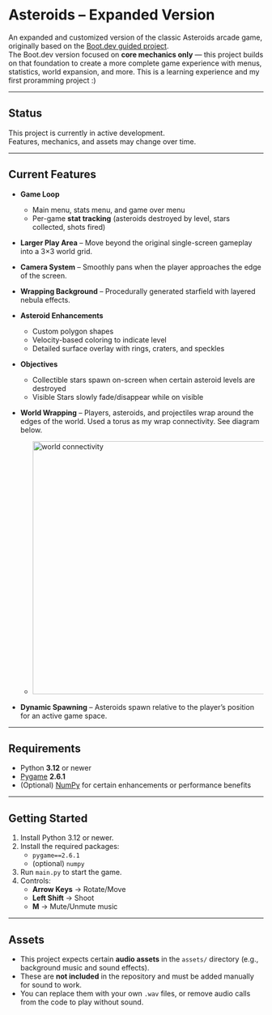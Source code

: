 # Asteroids – Expanded Version

An expanded and customized version of the classic Asteroids arcade game, originally based on the [Boot.dev guided project](https://www.boot.dev/courses/build-asteroids-python).  
The Boot.dev version focused on **core mechanics only** — this project builds on that foundation to create a more complete game experience with menus, statistics, world expansion, and more. This is a learning experience and my first proramming project :)

---
## Status

This project is currently in active development.  
Features, mechanics, and assets may change over time.

---

## Current Features

- **Game Loop**
  - Main menu, stats menu, and game over menu
  - Per-game **stat tracking** (asteroids destroyed by level, stars collected, shots fired)
- **Larger Play Area** – Move beyond the original single-screen gameplay into a 3×3 world grid.
- **Camera System** – Smoothly pans when the player approaches the edge of the screen.
- **Wrapping Background** – Procedurally generated starfield with layered nebula effects.
- **Asteroid Enhancements**
  - Custom polygon shapes
  - Velocity-based coloring to indicate level
  - Detailed surface overlay with rings, craters, and speckles
- **Objectives**
  - Collectible stars spawn on-screen when certain asteroid levels are destroyed
  - Visible Stars slowly fade/disappear while on visible
- **World Wrapping** – Players, asteroids, and projectiles wrap around the edges of the world. Used a torus as my wrap connectivity. See diagram below.

  - <img width="500" height="500" alt="world connectivity" src="https://github.com/user-attachments/assets/4d464062-1315-4e1e-965a-d995b156d72e" />

- **Dynamic Spawning** – Asteroids spawn relative to the player’s position for an active game space.

---

## Requirements

- Python **3.12** or newer
- [Pygame](https://www.pygame.org/) **2.6.1**
- (Optional) [NumPy](https://numpy.org/) for certain enhancements or performance benefits

---

## Getting Started

1. Install Python 3.12 or newer.
2. Install the required packages:
   - `pygame==2.6.1`
   - (optional) `numpy`
3. Run `main.py` to start the game.
4. Controls:
   - **Arrow Keys** → Rotate/Move
   - **Left Shift** → Shoot
   - **M** → Mute/Unmute music

---

## Assets

- This project expects certain **audio assets** in the `assets/` directory (e.g., background music and sound effects).
- These are **not included** in the repository and must be added manually for sound to work.
- You can replace them with your own `.wav` files, or remove audio calls from the code to play without sound.
